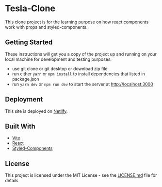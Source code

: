 # Tesla-Clone

This clone project is for the learning purpose on how react components work with props and styled-components. 

## Getting Started

These instructions will get you a copy of the project up and running on your local machine for development and testing purposes. 

- use git clone or git desktop or download zip file
- run either `yarn` or `npm install` to install dependencies that listed in package.json
- run `yarn dev` or `npm run dev` to start the server at [http://localhost:3000](http://localhost:3000)

## Deployment

This site is deployed on [Netlify](https://tesla-clone-vc.netlify.app/).

## Built With

- [Vite](https://vitejs.dev/)
- [React](https://reactjs.org/)
- [Styled-Components](https://styled-components.com/)

## License

This project is licensed under the MIT License - see the [LICENSE.md](LICENSE.md) file for details
